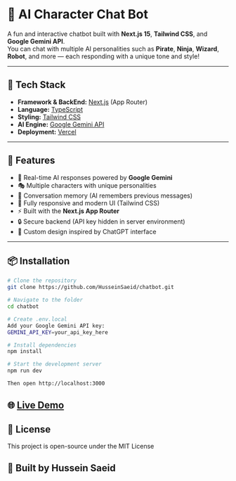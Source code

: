 # 🤖 AI Character Chat Bot

A fun and interactive chatbot built with **Next.js 15**, **Tailwind CSS**, and **Google Gemini API**.  
You can chat with multiple AI personalities such as **Pirate**, **Ninja**, **Wizard**, **Robot**, and more — each responding with a unique tone and style!  

---

## 🧱 Tech Stack

- **Framework & BackEnd:** [Next.js](https://nextjs.org/) (App Router)
- **Language:** [TypeScript](https://www.typescriptlang.org/)
- **Styling:** [Tailwind CSS](https://tailwindcss.com/)
- **AI Engine:** [Google Gemini API](https://ai.google.dev/gemini-api/docs)
- **Deployment:** [Vercel](https://vercel.com/)

---

## 🚀 Features

- 💬 Real-time AI responses powered by **Google Gemini**
- 🎭 Multiple characters with unique personalities
- 🧠 Conversation memory (AI remembers previous messages)
- 🧩 Fully responsive and modern UI (Tailwind CSS)
- ⚡ Built with the **Next.js App Router**
- 🔒 Secure backend (API key hidden in server environment)
- 🌙 Custom design inspired by ChatGPT interface

---


## 📦 Installation

```bash
# Clone the repository
git clone https://github.com/HusseinSaeid/chatbot.git

# Navigate to the folder
cd chatbot

# Create .env.local
Add your Google Gemini API key:
GEMINI_API_KEY=your_api_key_here

# Install dependencies
npm install

# Start the development server
npm run dev

Then open http://localhost:3000
```
## 🌐 [Live Demo](https://chatbot-306.vercel.app/)

## 🧾 License
This project is open-source under the MIT License

## 💚 Built by Hussein Saeid
